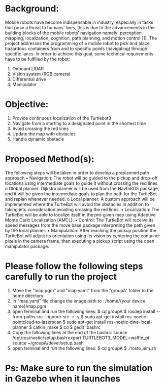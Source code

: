 # Background: 

Mobile robots have become indispensable in industry, especially in tasks that pose a threat to humans’ lives, this is due to the advancements in the building blocks of the mobile robots’ navigation namely: perception, mapping, localization, cognition, path planning, and motion control [1]. The project addresses the programming of a mobile robot to pick and place hazardous containers from and to specific points (navigating) through specific lanes. In order to achieve this goal, some technical requirements have to be fulfilled by the robot:
1. Onboard LIDAR
2. Vision system (RGB camera)
3. Differential drive
4. Manipulator

# Objective: 

1.	Provide continuous localization of the Turtlebot3
2.	Navigate from a starting to a designated point in the shortest time
3.	Avoid crossing the red lines
4.	Update the map with obstacles
5.	Handle dynamic obstacle
  
# Proposed Method(s): 

The following steps will be taken in order to develop a preplanned path approach 
•	Navigation: The robot will be guided to the pickup and drop-off locations using intermediate goals to guide it without crossing the red lines. 
o	Global planner: Dijkstra planner will be used from the NavfnROS package, and it will be given the intermediate goals to plan the path for the TurtleBot and replan whenever needed.
o	Local planner: A custom approach will be implemented where the TurtleBot will avoid the obstacles in addition to taking into consideration avoiding crossing the red lines. 
•	Localization: The TurtleBot will be able to localize itself in the pre-given map using Adaptive Monte Carlo Localization (AMCL).
•	Control: The TurtleBot will receive its speed messages from the move base package interpreting the path given by the local planner.
•	Manipulation: After reaching the pickup position the TurtleBot will adjust its orientation using its vision by centering the container pixels in the camera frame, then executing a pickup script using the open manipulator package.

# Please follow the following steps carefully to run the project

1) Move the "map.pgm" and "map.yaml" from the "groupA" folder to the home directory
2) In "map.yaml" file change the image path to : /home/{your device name}/map.pgm
3) open terminal and run the following lines:
  $ cd groupA
  $ rosdep install --from-paths src --ignore-src -r -y
  $ sudo apt-get install ros-noetic-pointcloud-to-laserscan
  $ sudo apt-get install ros-noetic-dwa-local-planner
  $ catkin_make
  $ cd
  $ gedit .bashrc
4) Copy the following lines at the end of the bashrc:
   source /opt/ros/noetic/setup.bash
   export TURTLEBOT3_MODEL=waffle_pi
   source ~/groupA/devel/setup.bash
5) open terminal and run the following lines:
   $ cd groupA
   $ ./rosto_sim.sh
#   Ps: Make sure to run the simulation in Gazebo when it launches 

